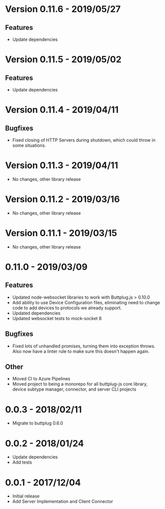 # Version 0.11.6 - 2019/05/27

## Features

- Update dependencies

# Version 0.11.5 - 2019/05/02

## Features

- Update dependencies

# Version 0.11.4 - 2019/04/11

## Bugfixes

- Fixed closing of HTTP Servers during shutdown, which could throw in
  some situations.

# Version 0.11.3 - 2019/04/11

- No changes, other library release

# Version 0.11.2 - 2019/03/16

- No changes, other library release

# Version 0.11.1 - 2019/03/15

- No changes, other library release

# 0.11.0 - 2019/03/09

## Features

- Updated node-websocket libraries to work with Buttplug.js > 0.10.0
- Add ability to use Device Configuration files, eliminating need to
  change code to add devices to protocols we already support.
- Updated dependencies
- Updated websocket tests to mock-socket 8

## Bugfixes

- Fixed lots of unhandled promises, turning them into exception
  throws. Also now have a linter rule to make sure this doesn't happen
  again.

## Other

- Moved CI to Azure Pipelines
- Moved project to being a monorepo for all buttplug-js core library,
  device subtype manager, connector, and server CLI projects

# 0.0.3 - 2018/02/11

- Migrate to buttplug 0.6.0

# 0.0.2 - 2018/01/24

- Update dependencies
- Add tests

# 0.0.1 - 2017/12/04

- Initial release
- Add Server Implementation and Client Connector
